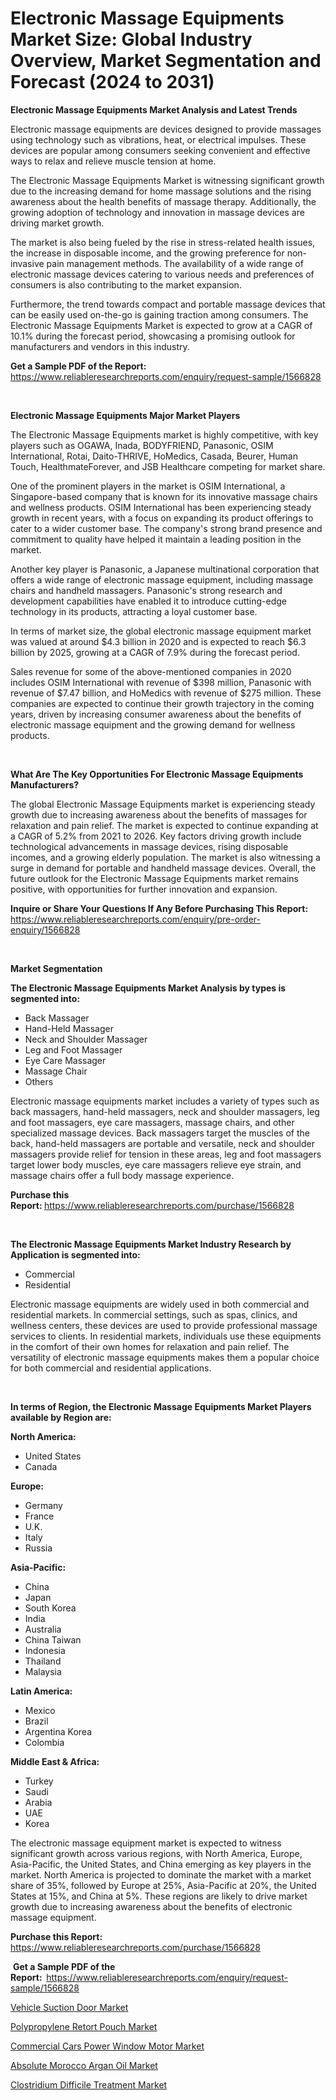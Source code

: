 <p><h1>Electronic Massage Equipments Market Size: Global Industry Overview, Market Segmentation and Forecast (2024 to 2031)</h1></p><p><strong>Electronic Massage Equipments Market Analysis and Latest Trends</strong></p>
<p><p>Electronic massage equipments are devices designed to provide massages using technology such as vibrations, heat, or electrical impulses. These devices are popular among consumers seeking convenient and effective ways to relax and relieve muscle tension at home.</p><p>The Electronic Massage Equipments Market is witnessing significant growth due to the increasing demand for home massage solutions and the rising awareness about the health benefits of massage therapy. Additionally, the growing adoption of technology and innovation in massage devices are driving market growth.</p><p>The market is also being fueled by the rise in stress-related health issues, the increase in disposable income, and the growing preference for non-invasive pain management methods. The availability of a wide range of electronic massage devices catering to various needs and preferences of consumers is also contributing to the market expansion.</p><p>Furthermore, the trend towards compact and portable massage devices that can be easily used on-the-go is gaining traction among consumers. The Electronic Massage Equipments Market is expected to grow at a CAGR of 10.1% during the forecast period, showcasing a promising outlook for manufacturers and vendors in this industry.</p></p>
<p><strong>Get a Sample PDF of the Report:&nbsp;</strong> <a href="https://www.reliableresearchreports.com/enquiry/request-sample/1566828">https://www.reliableresearchreports.com/enquiry/request-sample/1566828</a></p>
<p>&nbsp;</p>
<p><strong>Electronic Massage Equipments Major Market Players</strong></p>
<p><p>The Electronic Massage Equipments market is highly competitive, with key players such as OGAWA, Inada, BODYFRIEND, Panasonic, OSIM International, Rotai, Daito-THRIVE, HoMedics, Casada, Beurer, Human Touch, HealthmateForever, and JSB Healthcare competing for market share.</p><p>One of the prominent players in the market is OSIM International, a Singapore-based company that is known for its innovative massage chairs and wellness products. OSIM International has been experiencing steady growth in recent years, with a focus on expanding its product offerings to cater to a wider customer base. The company's strong brand presence and commitment to quality have helped it maintain a leading position in the market.</p><p>Another key player is Panasonic, a Japanese multinational corporation that offers a wide range of electronic massage equipment, including massage chairs and handheld massagers. Panasonic's strong research and development capabilities have enabled it to introduce cutting-edge technology in its products, attracting a loyal customer base.</p><p>In terms of market size, the global electronic massage equipment market was valued at around $4.3 billion in 2020 and is expected to reach $6.3 billion by 2025, growing at a CAGR of 7.9% during the forecast period.</p><p>Sales revenue for some of the above-mentioned companies in 2020 includes OSIM International with revenue of $398 million, Panasonic with revenue of $7.47 billion, and HoMedics with revenue of $275 million. These companies are expected to continue their growth trajectory in the coming years, driven by increasing consumer awareness about the benefits of electronic massage equipment and the growing demand for wellness products.</p></p>
<p>&nbsp;</p>
<p><strong>What Are The Key Opportunities For Electronic Massage Equipments Manufacturers?</strong></p>
<p><p>The global Electronic Massage Equipments market is experiencing steady growth due to increasing awareness about the benefits of massages for relaxation and pain relief. The market is expected to continue expanding at a CAGR of 5.2% from 2021 to 2026. Key factors driving growth include technological advancements in massage devices, rising disposable incomes, and a growing elderly population. The market is also witnessing a surge in demand for portable and handheld massage devices. Overall, the future outlook for the Electronic Massage Equipments market remains positive, with opportunities for further innovation and expansion.</p></p>
<p><strong>Inquire or Share Your Questions If Any Before Purchasing This Report:</strong> <a href="https://www.reliableresearchreports.com/enquiry/pre-order-enquiry/1566828">https://www.reliableresearchreports.com/enquiry/pre-order-enquiry/1566828</a></p>
<p>&nbsp;</p>
<p><strong>Market Segmentation</strong></p>
<p><strong>The Electronic Massage Equipments Market Analysis by types is segmented into:</strong></p>
<p><ul><li>Back Massager</li><li>Hand-Held Massager</li><li>Neck and Shoulder Massager</li><li>Leg and Foot Massager</li><li>Eye Care Massager</li><li>Massage Chair</li><li>Others</li></ul></p>
<p><p>Electronic massage equipments market includes a variety of types such as back massagers, hand-held massagers, neck and shoulder massagers, leg and foot massagers, eye care massagers, massage chairs, and other specialized massage devices. Back massagers target the muscles of the back, hand-held massagers are portable and versatile, neck and shoulder massagers provide relief for tension in these areas, leg and foot massagers target lower body muscles, eye care massagers relieve eye strain, and massage chairs offer a full body massage experience.</p></p>
<p><strong>Purchase this Report:&nbsp;</strong><a href="https://www.reliableresearchreports.com/purchase/1566828">https://www.reliableresearchreports.com/purchase/1566828</a></p>
<p>&nbsp;</p>
<p><strong>The Electronic Massage Equipments Market Industry Research by Application is segmented into:</strong></p>
<p><ul><li>Commercial</li><li>Residential</li></ul></p>
<p><p>Electronic massage equipments are widely used in both commercial and residential markets. In commercial settings, such as spas, clinics, and wellness centers, these devices are used to provide professional massage services to clients. In residential markets, individuals use these equipments in the comfort of their own homes for relaxation and pain relief. The versatility of electronic massage equipments makes them a popular choice for both commercial and residential applications.</p></p>
<p>&nbsp;</p>
<p><strong>In terms of Region, the Electronic Massage Equipments Market Players available by Region are:</strong></p>
<p>
    <p> <strong> North America: </strong>
        <ul>
            <li>United States</li>
            <li>Canada</li>
        </ul>
        </p> 
    <p> <strong> Europe: </strong>
        <ul>
            <li>Germany</li>
            <li>France</li>
            <li>U.K.</li>
            <li>Italy</li>
            <li>Russia</li>
        </ul>
        </p> 
    <p> <strong> Asia-Pacific: </strong>
        <ul>
            <li>China</li>
            <li>Japan</li>
            <li>South Korea</li>
            <li>India</li>
            <li>Australia</li>
            <li>China Taiwan</li>
            <li>Indonesia</li>
            <li>Thailand</li>
            <li>Malaysia</li>
        </ul>
        </p> 
    <p> <strong> Latin America: </strong>
        <ul>
            <li>Mexico</li>
            <li>Brazil</li>
            <li>Argentina Korea</li>
            <li>Colombia</li>
        </ul>
        </p> 
    <p> <strong> Middle East & Africa: </strong>
        <ul>
            <li>Turkey</li>
            <li>Saudi</li>
            <li>Arabia</li>
            <li>UAE</li>
            <li>Korea</li>
        </ul>
    </p>
    </p>
<p><p>The electronic massage equipment market is expected to witness significant growth across various regions, with North America, Europe, Asia-Pacific, the United States, and China emerging as key players in the market. North America is projected to dominate the market with a market share of 35%, followed by Europe at 25%, Asia-Pacific at 20%, the United States at 15%, and China at 5%. These regions are likely to drive market growth due to increasing awareness about the benefits of electronic massage equipment.</p></p>
<p><strong>Purchase this Report: </strong><a href="https://www.reliableresearchreports.com/purchase/1566828">https://www.reliableresearchreports.com/purchase/1566828</a></p>
<p>&nbsp;<strong>Get a Sample PDF of the Report:&nbsp;&nbsp;</strong><a href="https://www.reliableresearchreports.com/enquiry/request-sample/1566828">https://www.reliableresearchreports.com/enquiry/request-sample/1566828</a></p>
<p><strong></strong></p>
<p><p><a href="https://issuu.com/reportprime-2/docs/vehicle-suction-door-market-size-2030.pptx">Vehicle Suction Door Market</a></p><p><a href="https://github.com/singletonthaxterkelliehr2df/Market-Research-Report-List-1/blob/main/polypropylene-retort-pouch-market.md">Polypropylene Retort Pouch Market</a></p><p><a href="https://issuu.com/reportprime-2/docs/commercial-cars-power-window-motor-market-size-203">Commercial Cars Power Window Motor Market</a></p><p><a href="https://github.com/kufem1/Market-Research-Report-List-1/blob/main/absolute-morocco-argan-oil-market.md">Absolute Morocco Argan Oil Market</a></p><p><a href="https://medium.com/@karleeprice2004/clostridium-difficile-treatment-market-trends-and-market-analysis-forecasted-for-period-2024-2031-1be32146ded3">Clostridium Difficile Treatment Market</a></p></p>